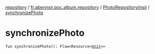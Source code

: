 [repository](../../index.md) / [fr.abennsir.poc.album.repository](../index.md) / [PhotoRepositoryImpl](index.md) / [synchronizePhoto](./synchronize-photo.md)

# synchronizePhoto

`fun synchronizePhoto(): Flow<Resource<`[`Unit`](https://kotlinlang.org/api/latest/jvm/stdlib/kotlin/-unit/index.html)`>>`